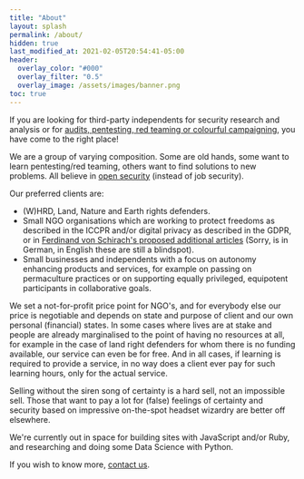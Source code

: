 ```yaml
---
title: "About"
layout: splash
permalink: /about/
hidden: true
last_modified_at: 2021-02-05T20:54:41-05:00
header:
  overlay_color: "#000"
  overlay_filter: "0.5"
  overlay_image: /assets/images/banner.png
toc: true
---
```


If you are looking for third-party independents for security research and analysis or for [audits, pentesting, red teaming or colourful campaigning](https://github.com/tymyrddin/orchard/wiki/Types-of-pentesting), you have come to the right place! 

We are a group of varying composition. Some are old hands, some want to learn pentesting/red teaming, others want to find solutions to new problems. All believe in [open security](https://github.com/tymyrddin/orchard) (instead of job security). 

Our preferred clients are:

* (W)HRD, Land, Nature and Earth rights defenders.
* Small NGO organisations which are working to protect freedoms as described in the ICCPR and/or digital privacy as described in the GDPR, or in [Ferdinand von Schirach's proposed additional articles](https://www.lto.de/recht/hintergruende/h/eu-grundrechte-charta-projekt-jeder-mensch-schirach-klinger-karpenstein-eugh-umweltschutz-digitalisierung-grundrechtsklage/) (Sorry, is in German, in English these are still a blindspot).
* Small businesses and independents with a focus on autonomy enhancing products and services, for example on passing on permaculture practices or on supporting equally privileged, equipotent participants in collaborative goals.

We set a not-for-profit price point for NGO's, and for everybody else our price is negotiable and depends on state and purpose of client and our own personal (financial) states. In some cases where lives are at stake and people are already marginalised to the point of having no resources at all, for example in the case of land right defenders for whom there is no funding available, our service can even be for free. And in all cases, if learning is required to provide a service, in no way does a client ever pay for such learning hours, only for the actual service.

Selling without the siren song of certainty is a hard sell, not an impossible sell. Those that want to pay a lot for (false) feelings of certainty and security based on impressive on-the-spot headset wizardry are better off elsewhere.

We're currently out in space for building sites with JavaScript and/or Ruby, and researching and doing some Data Science with Python.

If you wish to know more, [contact us](https://tymyrddin.space/#contact-us).

